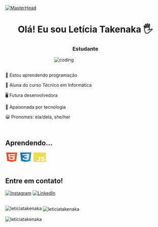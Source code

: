 [![MasterHead](https://mir-s3-cdn-cf.behance.net/project_modules/max_1200/79731568097599.5b50bca477735.jpg)](https://github.com/leticiatakenaka)
<h1 align="center">Olá! Eu sou Letícia Takenaka 🖐️</h1>
<h3 align="center">Estudante</h3> 
<a href="https://github.com/leticiatakenaka"><img align="right"alt="coding" width="350"src="https://camo.githubusercontent.com/45eae4aa56d8254fb10267c7f9eb5f14ea8bbd0e97fe98812e04681d2de42729/687474703a2f2f63646e2e6c6f776769662e636f6d2f736d616c6c2f396362313266353164666662616161362d6368617261637465722d747970696e672d62792d76696e63656e742d6d6f6b75656e6b6f2d6472696262626c652e676966"></a>

<br />
<br />
<p align="left">🌱 Estou aprendendo programação</p> 
<p align="left">📘 Aluna do curso Técnico em Informática</p>
<p align="left">🖥️ Futura desenvolvedora</p></p> 
<p align="left">💽 Apaixonada por tecnologia</p>
<p align="left">😀 Pronomes: ela/dela, she/her</p>
<br />

 ## Aprendendo...
<div style="display: inline_block">
  <img align="center" alt="Rafa-HTML" height="30" width="40" src="https://raw.githubusercontent.com/devicons/devicon/master/icons/html5/html5-original.svg">
  <img align="center" alt="Rafa-CSS" height="30" width="40" src="https://raw.githubusercontent.com/devicons/devicon/master/icons/css3/css3-original.svg">
  <img align="center" alt="js" height="30" width="40" src="https://raw.githubusercontent.com/devicons/devicon/master/icons/javascript/javascript-plain.svg">
</div>
<br />

## Entre em contato!
[![Instagram](https://img.shields.io/badge/Instagram-E4405F?style=for-the-badge&logo=instagram&logoColor=white)](https://instagram.com/letakenaka)
[![LinkedIn](https://img.shields.io/badge/LinkedIn-0077B5?style=for-the-badge&logo=linkedin&logoColor=white)](https://www.linkedin.com/in/let%C3%ADcia-takenaka-0021b3230/)
<br />
<br />

<p><img align="left" src="https://github-readme-stats.vercel.app/api/top-langs?username=leticiatakenaka&theme=buefy&show_icons=true&locale=en&layout=compact" alt="leticiatakenaka" /></p>

<p>&nbsp;<img align="center" src="https://github-readme-stats.vercel.app/api?username=leticiatakenaka&theme=buefy&show_icons=true&locale=en" alt="leticiatakenaka" /></p>

<p><img align="center" src="https://github-readme-streak-stats.herokuapp.com/?user=leticiatakenaka&theme=buefy&" alt="leticiatakenaka" /></p>

